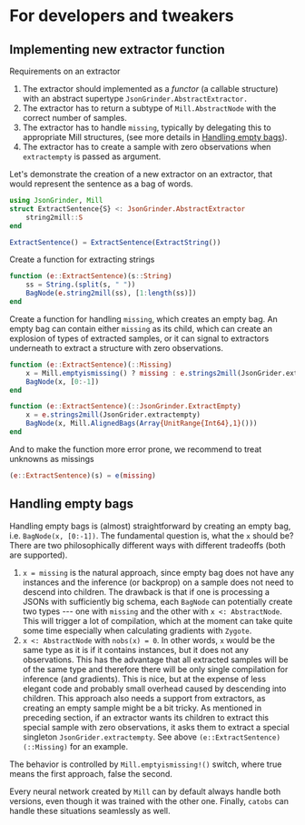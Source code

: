 # For developers and tweakers

## Implementing new extractor function
Requirements on an extractor
1. The extractor should implemented as a *functor* (a callable structure) with an abstract supertype `JsonGrinder.AbstractExtractor.`  
2. The extractor has to return a subtype of `Mill.AbstractNode` with the correct number of samples.
3. The extractor has to handle `missing`, typically by delegating this to appropriate Mill structures, (see more details in [Handling empty bags](@ref)).
4. The extractor has to create a sample with zero observations when `extractempty` is passed as argument.

Let's demonstrate the creation of a new extractor on an extractor, that would represent the sentence as a bag of words.

```julia
using JsonGrinder, Mill
struct ExtractSentence{S} <: JsonGrinder.AbstractExtractor
	string2mill::S
end

ExtractSentence() = ExtractSentence(ExtractString())
```

Create a function for extracting strings
```julia
function (e::ExtractSentence)(s::String)
	ss = String.(split(s, " "))
	BagNode(e.string2mill(ss), [1:length(ss)])
end
```

Create a function for handling `missing`, which creates an
empty bag. An empty bag can contain either `missing` as its child, which
can create an explosion of types of extracted samples, or it can signal
to extractors underneath to extract a structure with zero observations.
```julia
function (e::ExtractSentence)(::Missing)
	x = Mill.emptyismissing() ? missing : e.strings2mill(JsonGrider.extractempty)
	BagNode(x, [0:-1])
end
```

```julia
function (e::ExtractSentence)(::JsonGrinder.ExtractEmpty)
	x = e.strings2mill(JsonGrider.extractempty)
	BagNode(x, Mill.AlignedBags(Array{UnitRange{Int64},1}()))
end
```

And to make the function more error prone, we recommend to treat unknowns as missings
```julia
(e::ExtractSentence)(s) = e(missing)
```

## Handling empty bags
Handling empty bags is (almost) straightforward by creating an empty bag, i.e. `BagNode(x, [0:-1])`. The fundamental question is, what the `x` should be? There are two philosophically different ways with different tradeoffs (both are supported).

1. `x = missing` is the natural approach, since empty bag does not have any instances and the inference (or backprop) on a sample does not need to descend into children. The drawback is that if one is processing a JSONs with sufficiently big schema, each `BagNode` can potentially create two types --- one with `missing` and the other with `x <: AbstractNode`. This will trigger a lot of compilation, which at the moment can take quite some time especially when calculating gradients with `Zygote`.
2. `x <: AbstractNode` with `nobs(x) = 0`. In other words, `x` would be the same type as it is if it contains instances, but it does not any observations. This has the advantage that all extracted samples will be of the same type and therefore there will be only single compilation for inference (and gradients). This is nice, but at the expense of less elegant code and probably small overhead caused by descending into children. This approach also needs a support from extractors, as creating an empty sample might be a bit tricky. As mentioned in preceding section, if an extractor wants its children to extract this special sample with zero observations, it asks them to extract a special singleton `JsonGrider.extractempty`. See above  `(e::ExtractSentence)(::Missing)` for an example.

The behavior is controlled by `Mill.emptyismissing!()` switch, where true means the first approach, false the second.

Every neural network created by `Mill` can by default always handle both versions, even though it was trained with the other one. Finally, `catobs` can handle these situations seamlessly as well.
